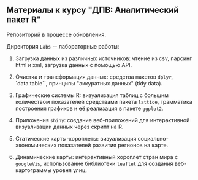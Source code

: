 
## Материалы к курсу "ДПВ: Аналитический пакет R"     

Репозиторий в процессе обновления.  

Директория `Labs` -- лабораторные работы:   

1. Загрузка данных из различных источников: чтение из csv, парсинг html и xml, загрузка данных с помощью API.   

2. Очистка и трансформация данных: средства пакетов `dplyr`, `data.table``, принципы "аккуратных данных" (tidy data).   

3. Графические системы R: визуализация таблиц с большим количеством показателей средствами пакета `lattice`, грамматика построения графиков и её реализация в пакете `ggplot2`.   

4. Приложения `shiny`: создание веб-приложений для интерактивной визуализации данных через скрипт на R.   

5. Статические карты-хороплеты: визуализация социально-экономических показателей развития регионов на карте.   

6. Динамические карты: интерактивный хороплет стран мира с `googleVis`, использование библиотеки `leaflet` для создания веб-картограммы уровня улиц.   
